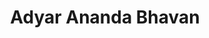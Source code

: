 ---
title: "Adyar Ananda Bhavan"
url: /chennai/adyar-ananda-bhavan-gandhi-irwin-road/
shop: Süßwaren
---